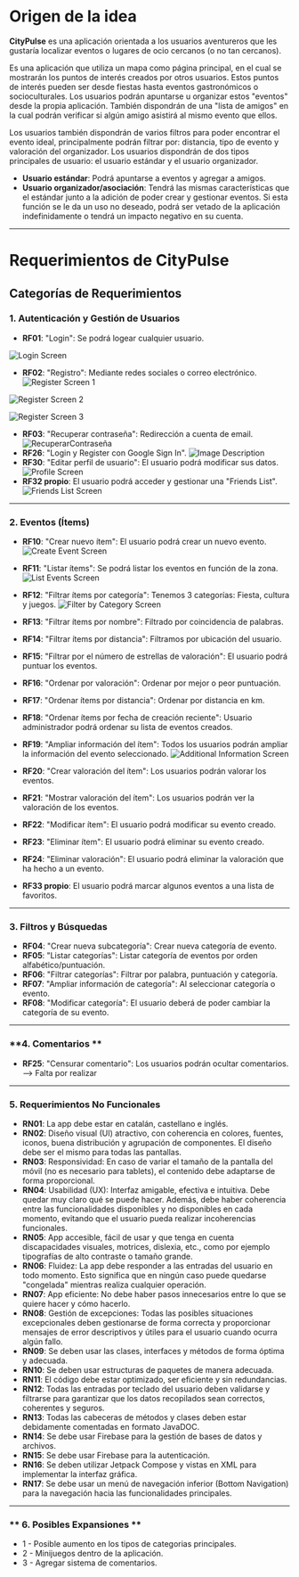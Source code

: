 # Origen de la idea

**CityPulse** es una aplicación orientada a los usuarios aventureros que les gustaría localizar eventos o lugares de ocio cercanos (o no tan cercanos).

Es una aplicación que utiliza un mapa como página principal, en el cual se mostrarán los puntos de interés creados por otros usuarios. Estos puntos de interés pueden ser desde fiestas hasta eventos gastronómicos o socioculturales. Los usuarios podrán apuntarse u organizar estos "eventos" desde la propia aplicación. También dispondrán de una "lista de amigos" en la cual podrán verificar si algún amigo asistirá al mismo evento que ellos.

Los usuarios también dispondrán de varios filtros para poder encontrar el evento ideal, principalmente podrán filtrar por: distancia, tipo de evento y valoración del organizador. Los usuarios dispondrán de dos tipos principales de usuario: el usuario estándar y el usuario organizador.

- **Usuario estándar**: Podrá apuntarse a eventos y agregar a amigos.
- **Usuario organizador/asociación**: Tendrá las mismas características que el estándar junto a la adición de poder crear y gestionar eventos. Si esta función se le da un uso no deseado, podrá ser vetado de la aplicación indefinidamente o tendrá un impacto negativo en su cuenta.

---

# Requerimientos de CityPulse

## **Categorías de Requerimientos**

### **1. Autenticación y Gestión de Usuarios**
- **RF01**: "Login": Se podrá logear cualquier usuario.

![Login Screen](https://drive.google.com/uc?export=view&id=1aEK6xUqxdZHFbHrP2sIqLTzpOb71xlR-)

- **RF02**: "Registro": Mediante redes sociales o correo electrónico.
![Register Screen 1](https://drive.google.com/uc?export=view&id=1wfIin2QSDH0EONqwx4FOyZHKwq9dZrUe)

![Register Screen 2](https://drive.google.com/uc?export=view&id=1Co4h9_cLI85iLUt4TAZYXTOs2NFj12ET)

![Register Screen 3](https://drive.google.com/uc?export=view&id=1wL7yB5HFa9r8vqouOMk4TsqzVvoe7hOE)
- **RF03**: "Recuperar contraseña": Redirección a cuenta de email.
![RecuperarContraseña](https://drive.google.com/uc?export=view&id=14BRuSe1Iayq9inL19NLKau_f9r5DI4h-)
- **RF26**: "Login y Register con Google Sign In".
![Image Description](https://drive.google.com/uc?export=view&id=1BtPon-qQ3YgNV5NyVT3OF1V5bqZrU1vu)
- **RF30**: "Editar perfil de usuario": El usuario podrá modificar sus datos.
![Profile Screen](https://drive.google.com/uc?export=view&id=1BtPon-qQ3YgNV5NyVT3OF1V5bqZrU1vu)
- **RF32 propio**: El usuario podrá acceder y gestionar una "Friends List".
![Friends List Screen](https://drive.google.com/uc?export=view&id=1j8jeEgebzq90YJ5AzAPKen72up9nel0I)
---

### **2. Eventos (Ítems)**
- **RF10**: "Crear nuevo ítem": El usuario podrá crear un nuevo evento.
![Create Event Screen](https://drive.google.com/uc?export=view&id=1F0p163t8v_7na9jv2HfF4K8TxaroRk2K)
- **RF11**: "Listar ítems": Se podrá listar los eventos en función de la zona.
![List Events Screen](https://drive.google.com/uc?export=view&id=1kSNKK50ow1WZW6SnQQu-Jqo3TrTdbAgb)
- **RF12**: "Filtrar ítems por categoría": Tenemos 3 categorías: Fiesta, cultura y juegos.
![Filter by Category Screen](https://drive.google.com/uc?export=view&id=1EgyE7VNvQUYK2g3btwbhiNurSpVO4Inu)
- **RF13**: "Filtrar ítems por nombre": Filtrado por coincidencia de palabras.
- **RF14**: "Filtrar ítems por distancia": Filtramos por ubicación del usuario.
- **RF15**: "Filtrar por el número de estrellas de valoración": El usuario podrá puntuar los eventos.
- **RF16**: "Ordenar por valoración": Ordenar por mejor o peor puntuación.
- **RF17**: "Ordenar ítems por distancia": Ordenar por distancia en km.
- **RF18**: "Ordenar ítems por fecha de creación reciente": Usuario administrador podrá ordenar su lista de eventos creados.
- **RF19**: "Ampliar información del ítem": Todos los usuarios podrán ampliar la información del evento seleccionado.
![Additional Information Screen](https://drive.google.com/uc?export=view&id=1NL7rIjY_pjvRa3kFVIKfbhmbnr8AalAm)
- **RF20**: "Crear valoración del ítem": Los usuarios podrán valorar los eventos.
- **RF21**: "Mostrar valoración del ítem": Los usuarios podrán ver la valoración de los eventos.
- **RF22**: "Modificar ítem": El usuario podrá modificar su evento creado.

- **RF23**: "Eliminar ítem": El usuario podrá eliminar su evento creado.

- **RF24**: "Eliminar valoración": El usuario podrá eliminar la valoración que ha hecho a un evento.
- **RF33 propio**: El usuario podrá marcar algunos eventos a una lista de favoritos.

---

### **3. Filtros y Búsquedas**
- **RF04**: "Crear nueva subcategoría": Crear nueva categoría de evento.
- **RF05**: "Listar categorías": Listar categoría de eventos por orden alfabético/puntuación.
- **RF06**: "Filtrar categorías": Filtrar por palabra, puntuación y categoría.
- **RF07**: "Ampliar información de categoría": Al seleccionar categoría o evento.
- **RF08**: "Modificar categoría": El usuario deberá de poder cambiar la categoría de su evento.

---

### **4. Comentarios **
- **RF25**: "Censurar comentario": Los usuarios podrán ocultar comentarios. --> Falta por realizar

---

### **5. Requerimientos No Funcionales**
- **RN01**: La app debe estar en catalán, castellano e inglés.
- **RN02**: Diseño visual (UI) atractivo, con coherencia en colores, fuentes, iconos, buena distribución y agrupación de componentes. El diseño debe ser el mismo para todas las pantallas.
- **RN03**: Responsividad: En caso de variar el tamaño de la pantalla del móvil (no es necesario para tablets), el contenido debe adaptarse de forma proporcional.
- **RN04**: Usabilidad (UX): Interfaz amigable, efectiva e intuitiva. Debe quedar muy claro qué se puede hacer. Además, debe haber coherencia entre las funcionalidades disponibles y no disponibles en cada momento, evitando que el usuario pueda realizar incoherencias funcionales.
- **RN05**: App accesible, fácil de usar y que tenga en cuenta discapacidades visuales, motrices, dislexia, etc., como por ejemplo tipografías de alto contraste o tamaño grande.
- **RN06**: Fluidez: La app debe responder a las entradas del usuario en todo momento. Esto significa que en ningún caso puede quedarse "congelada" mientras realiza cualquier operación.
- **RN07**: App eficiente: No debe haber pasos innecesarios entre lo que se quiere hacer y cómo hacerlo.
- **RN08**: Gestión de excepciones: Todas las posibles situaciones excepcionales deben gestionarse de forma correcta y proporcionar mensajes de error descriptivos y útiles para el usuario cuando ocurra algún fallo.
- **RN09**: Se deben usar las clases, interfaces y métodos de forma óptima y adecuada.
- **RN10**: Se deben usar estructuras de paquetes de manera adecuada.
- **RN11**: El código debe estar optimizado, ser eficiente y sin redundancias.
- **RN12**: Todas las entradas por teclado del usuario deben validarse y filtrarse para garantizar que los datos recopilados sean correctos, coherentes y seguros.
- **RN13**: Todas las cabeceras de métodos y clases deben estar debidamente comentadas en formato JavaDOC.
- **RN14**: Se debe usar Firebase para la gestión de bases de datos y archivos.
- **RN15**: Se debe usar Firebase para la autenticación.
- **RN16**: Se deben utilizar Jetpack Compose y vistas en XML para implementar la interfaz gráfica.
- **RN17**: Se debe usar un menú de navegación inferior (Bottom Navigation) para la navegación hacia las funcionalidades principales.

---

### ** 6. Posibles Expansiones **
- 1 - Posible aumento en los tipos de categorias principales.
- 2 - Minijuegos dentro de la aplicación.
- 3 - Agregar sistema de comentarios.
